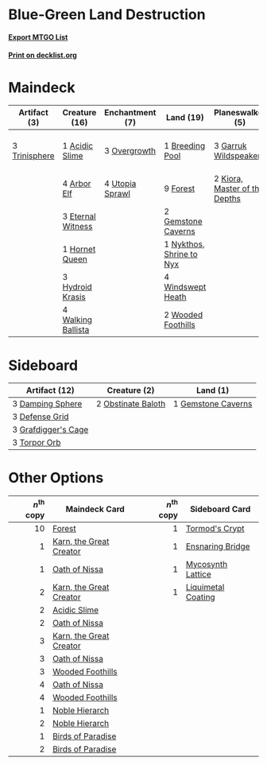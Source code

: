 # Blue-Green Land Destruction

#### [Export MTGO List](../collection/Blue-Green%20Land%20Destruction/Blue-Green%20Land%20Destruction.txt)
#### [Print on decklist.org](http://decklist.org/?deckmain=1%09Acidic%20Slime%0A4%09Arbor%20Elf%0A1%09Breeding%20Pool%0A3%09Eternal%20Witness%0A9%09Forest%0A3%09Garruk%20Wildspeaker%0A2%09Gemstone%20Caverns%0A1%09Hornet%20Queen%0A3%09Hydroid%20Krasis%0A2%09Kiora,%20Master%20of%20the%20Depths%0A4%09Mwonvuli%20Acid-Moss%0A1%09Nykthos,%20Shrine%20to%20Nyx%0A3%09Overgrowth%0A2%09Plow%20Under%0A4%09Primal%20Command%0A3%09Trinisphere%0A4%09Utopia%20Sprawl%0A4%09Walking%20Ballista%0A4%09Windswept%20Heath%0A2%09Wooded%20Foothills&deckside=3%09Damping%20Sphere%0A3%09Defense%20Grid%0A1%09Gemstone%20Caverns%0A3%09Grafdigger's%20Cage%0A2%09Obstinate%20Baloth%0A3%09Torpor%20Orb)
# Maindeck

|                                     Artifact (3)                                      |                                        Creature (16)                                        |                                     Enchantment (7)                                      |                                             Land (19)                                             |                                            Planeswalker (5)                                            |                                         Sorcery (10)                                          |
|---------------------------------------------------------------------------------------|---------------------------------------------------------------------------------------------|------------------------------------------------------------------------------------------|---------------------------------------------------------------------------------------------------|--------------------------------------------------------------------------------------------------------|-----------------------------------------------------------------------------------------------|
|3 [Trinisphere](http://gatherer.wizards.com/Pages/Card/Details.aspx?multiverseid=43545)|1 [Acidic Slime](http://gatherer.wizards.com/Pages/Card/Details.aspx?multiverseid=376237)    |3 [Overgrowth](http://gatherer.wizards.com/Pages/Card/Details.aspx?multiverseid=135282)   |1 [Breeding Pool](http://gatherer.wizards.com/Pages/Card/Details.aspx?multiverseid=97088)          |3 [Garruk Wildspeaker](http://gatherer.wizards.com/Pages/Card/Details.aspx?multiverseid=247323)         |4 [Mwonvuli Acid-Moss](http://gatherer.wizards.com/Pages/Card/Details.aspx?multiverseid=118888)|
|                                                                                       |4 [Arbor Elf](http://gatherer.wizards.com/Pages/Card/Details.aspx?multiverseid=442149)       |4 [Utopia Sprawl](http://gatherer.wizards.com/Pages/Card/Details.aspx?multiverseid=442181)|9 [Forest](http://gatherer.wizards.com/Pages/Card/Details.aspx?multiverseid=439860)                |2 [Kiora, Master of the Depths](http://gatherer.wizards.com/Pages/Card/Details.aspx?multiverseid=401931)|2 [Plow Under](http://gatherer.wizards.com/Pages/Card/Details.aspx?multiverseid=45450)         |
|                                                                                       |3 [Eternal Witness](http://gatherer.wizards.com/Pages/Card/Details.aspx?multiverseid=51628)  |                                                                                          |2 [Gemstone Caverns](http://gatherer.wizards.com/Pages/Card/Details.aspx?multiverseid=122094)      |                                                                                                        |4 [Primal Command](http://gatherer.wizards.com/Pages/Card/Details.aspx?multiverseid=220571)    |
|                                                                                       |1 [Hornet Queen](http://gatherer.wizards.com/Pages/Card/Details.aspx?multiverseid=238141)    |                                                                                          |1 [Nykthos, Shrine to Nyx](http://gatherer.wizards.com/Pages/Card/Details.aspx?multiverseid=373713)|                                                                                                        |                                                                                               |
|                                                                                       |3 [Hydroid Krasis](http://gatherer.wizards.com/Pages/Card/Details.aspx?multiverseid=457327)  |                                                                                          |4 [Windswept Heath](http://gatherer.wizards.com/Pages/Card/Details.aspx?multiverseid=405115)       |                                                                                                        |                                                                                               |
|                                                                                       |4 [Walking Ballista](http://gatherer.wizards.com/Pages/Card/Details.aspx?multiverseid=423848)|                                                                                          |2 [Wooded Foothills](http://gatherer.wizards.com/Pages/Card/Details.aspx?multiverseid=405116)      |                                                                                                        |                                                                                               |

# Sideboard

|                                        Artifact (12)                                         |                                        Creature (2)                                         |                                          Land (1)                                           |
|----------------------------------------------------------------------------------------------|---------------------------------------------------------------------------------------------|---------------------------------------------------------------------------------------------|
|3 [Damping Sphere](http://gatherer.wizards.com/Pages/Card/Details.aspx?multiverseid=443101)   |2 [Obstinate Baloth](http://gatherer.wizards.com/Pages/Card/Details.aspx?multiverseid=438745)|1 [Gemstone Caverns](http://gatherer.wizards.com/Pages/Card/Details.aspx?multiverseid=122094)|
|3 [Defense Grid](http://gatherer.wizards.com/Pages/Card/Details.aspx?multiverseid=45481)      |                                                                                             |                                                                                             |
|3 [Grafdigger's Cage](http://gatherer.wizards.com/Pages/Card/Details.aspx?multiverseid=278452)|                                                                                             |                                                                                             |
|3 [Torpor Orb](http://gatherer.wizards.com/Pages/Card/Details.aspx?multiverseid=233069)       |                                                                                             |                                                                                             |

# Other Options

|*n*<sup>th</sup> copy|                                          Maindeck Card                                           |*n*<sup>th</sup> copy|                                       Sideboard Card                                        |
|--------------------:|--------------------------------------------------------------------------------------------------|--------------------:|---------------------------------------------------------------------------------------------|
|                   10|[Forest](http://gatherer.wizards.com/Pages/Card/Details.aspx?multiverseid=439860)                 |                    1|[Tormod's Crypt](http://gatherer.wizards.com/Pages/Card/Details.aspx?multiverseid=389723)    |
|                    1|[Karn, the Great Creator](http://gatherer.wizards.com/Pages/Card/Details.aspx?multiverseid=460928)|                    1|[Ensnaring Bridge](http://gatherer.wizards.com/Pages/Card/Details.aspx?multiverseid=15866)   |
|                    1|[Oath of Nissa](http://gatherer.wizards.com/Pages/Card/Details.aspx?multiverseid=407650)          |                    1|[Mycosynth Lattice](http://gatherer.wizards.com/Pages/Card/Details.aspx?multiverseid=446209) |
|                    2|[Karn, the Great Creator](http://gatherer.wizards.com/Pages/Card/Details.aspx?multiverseid=460928)|                    1|[Liquimetal Coating](http://gatherer.wizards.com/Pages/Card/Details.aspx?multiverseid=389578)|
|                    2|[Acidic Slime](http://gatherer.wizards.com/Pages/Card/Details.aspx?multiverseid=376237)           |                     |                                                                                             |
|                    2|[Oath of Nissa](http://gatherer.wizards.com/Pages/Card/Details.aspx?multiverseid=407650)          |                     |                                                                                             |
|                    3|[Karn, the Great Creator](http://gatherer.wizards.com/Pages/Card/Details.aspx?multiverseid=460928)|                     |                                                                                             |
|                    3|[Oath of Nissa](http://gatherer.wizards.com/Pages/Card/Details.aspx?multiverseid=407650)          |                     |                                                                                             |
|                    3|[Wooded Foothills](http://gatherer.wizards.com/Pages/Card/Details.aspx?multiverseid=405116)       |                     |                                                                                             |
|                    4|[Oath of Nissa](http://gatherer.wizards.com/Pages/Card/Details.aspx?multiverseid=407650)          |                     |                                                                                             |
|                    4|[Wooded Foothills](http://gatherer.wizards.com/Pages/Card/Details.aspx?multiverseid=405116)       |                     |                                                                                             |
|                    1|[Noble Hierarch](http://gatherer.wizards.com/Pages/Card/Details.aspx?multiverseid=179434)         |                     |                                                                                             |
|                    2|[Noble Hierarch](http://gatherer.wizards.com/Pages/Card/Details.aspx?multiverseid=179434)         |                     |                                                                                             |
|                    1|[Birds of Paradise](http://gatherer.wizards.com/Pages/Card/Details.aspx?multiverseid=129906)      |                     |                                                                                             |
|                    2|[Birds of Paradise](http://gatherer.wizards.com/Pages/Card/Details.aspx?multiverseid=129906)      |                     |                                                                                             |
